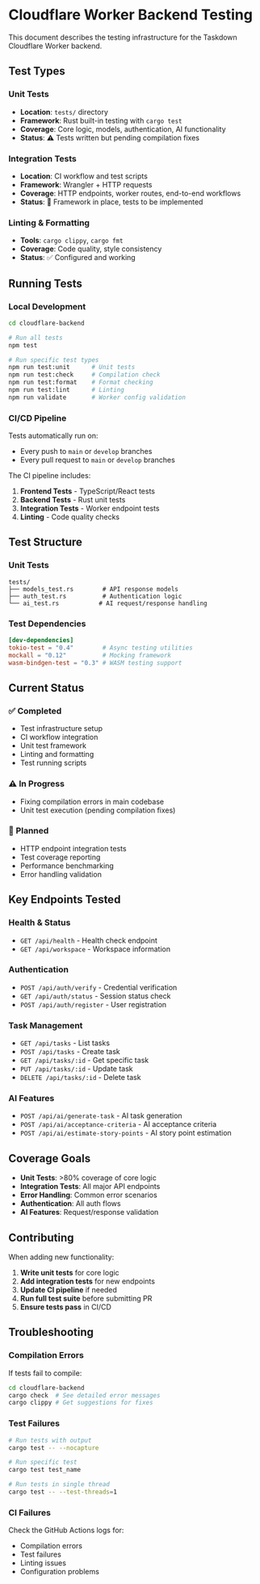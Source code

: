 # Cloudflare Worker Backend Testing

This document describes the testing infrastructure for the Taskdown Cloudflare Worker backend.

## Test Types

### Unit Tests
- **Location**: `tests/` directory
- **Framework**: Rust built-in testing with `cargo test`
- **Coverage**: Core logic, models, authentication, AI functionality
- **Status**: ⚠️ Tests written but pending compilation fixes

### Integration Tests  
- **Location**: CI workflow and test scripts
- **Framework**: Wrangler + HTTP requests
- **Coverage**: HTTP endpoints, worker routes, end-to-end workflows
- **Status**: 🔧 Framework in place, tests to be implemented

### Linting & Formatting
- **Tools**: `cargo clippy`, `cargo fmt`
- **Coverage**: Code quality, style consistency
- **Status**: ✅ Configured and working

## Running Tests

### Local Development
```bash
cd cloudflare-backend

# Run all tests
npm test

# Run specific test types
npm run test:unit      # Unit tests
npm run test:check     # Compilation check
npm run test:format    # Format checking
npm run test:lint      # Linting
npm run validate       # Worker config validation
```

### CI/CD Pipeline
Tests automatically run on:
- Every push to `main` or `develop` branches
- Every pull request to `main` or `develop` branches

The CI pipeline includes:
1. **Frontend Tests** - TypeScript/React tests
2. **Backend Tests** - Rust unit tests
3. **Integration Tests** - Worker endpoint tests
4. **Linting** - Code quality checks

## Test Structure

### Unit Tests
```
tests/
├── models_test.rs        # API response models
├── auth_test.rs          # Authentication logic  
└── ai_test.rs           # AI request/response handling
```

### Test Dependencies
```toml
[dev-dependencies]
tokio-test = "0.4"        # Async testing utilities
mockall = "0.12"          # Mocking framework
wasm-bindgen-test = "0.3" # WASM testing support
```

## Current Status

### ✅ Completed
- Test infrastructure setup
- CI workflow integration
- Unit test framework
- Linting and formatting
- Test running scripts

### ⚠️ In Progress  
- Fixing compilation errors in main codebase
- Unit test execution (pending compilation fixes)

### 🔧 Planned
- HTTP endpoint integration tests
- Test coverage reporting
- Performance benchmarking
- Error handling validation

## Key Endpoints Tested

### Health & Status
- `GET /api/health` - Health check endpoint
- `GET /api/workspace` - Workspace information

### Authentication
- `POST /api/auth/verify` - Credential verification
- `GET /api/auth/status` - Session status check  
- `POST /api/auth/register` - User registration

### Task Management
- `GET /api/tasks` - List tasks
- `POST /api/tasks` - Create task
- `GET /api/tasks/:id` - Get specific task
- `PUT /api/tasks/:id` - Update task
- `DELETE /api/tasks/:id` - Delete task

### AI Features
- `POST /api/ai/generate-task` - AI task generation
- `POST /api/ai/acceptance-criteria` - AI acceptance criteria
- `POST /api/ai/estimate-story-points` - AI story point estimation

## Coverage Goals

- **Unit Tests**: >80% coverage of core logic
- **Integration Tests**: All major API endpoints
- **Error Handling**: Common error scenarios
- **Authentication**: All auth flows
- **AI Features**: Request/response validation

## Contributing

When adding new functionality:

1. **Write unit tests** for core logic
2. **Add integration tests** for new endpoints  
3. **Update CI pipeline** if needed
4. **Run full test suite** before submitting PR
5. **Ensure tests pass** in CI/CD

## Troubleshooting

### Compilation Errors
If tests fail to compile:
```bash
cd cloudflare-backend
cargo check  # See detailed error messages
cargo clippy # Get suggestions for fixes
```

### Test Failures
```bash
# Run tests with output
cargo test -- --nocapture

# Run specific test
cargo test test_name

# Run tests in single thread
cargo test -- --test-threads=1
```

### CI Failures
Check the GitHub Actions logs for:
- Compilation errors
- Test failures  
- Linting issues
- Configuration problems